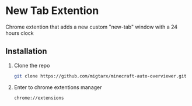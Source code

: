 

# New Tab Extention

Chrome extention that adds a new custom "new-tab" window with a 24 hours clock 

## Installation
1. Clone the repo
   ```sh
   git clone https://github.com/migtarx/minecraft-auto-overviewer.git
   ```
2. Enter to chrome extentions manager
    ```sh
   chrome://extensions
   ```
